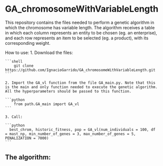 # GA_chromosomeWithVariableLength

This repository contains the files needed to perform a genetic algorithm in which the chromosome has variable length. The algorithm receives a table in which each column represents an entity to be chosen (eg. an enterprise), and each row represents an item to be selected (eg. a product), with its corresponding weight.

How to use:
    1. Download the files:
    
    ```shell
        git clone https://github.com/IgnacioGarrido/GA_chromosomeWithVariableLength.git
    ```
    
    2. Import the GA_vl function from the file GA_main.py. Note that this is the main and only function needed to execute the genetic algorithm. All the hyperparameters should be passed to this function.
    
    ```python
        from path.GA_main import GA_vl
    ```
    
    3. Call:
    
    ```python
      best_chrom, historic_fitness, pop = GA_vl(num_individuals = 100, df = mast_np, min_number_of_genes = 3, max_number_of_genes = 5, PENALIZATION = 7000)
    ```
    
    
      
## The algorithm:

### 
        
